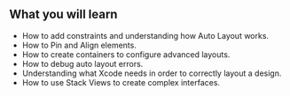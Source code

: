## What you will learn

- How to add constraints and understanding how Auto Layout works.
- How to Pin and Align elements.
- How to create containers to configure advanced layouts.
- How to debug auto layout errors.
- Understanding what Xcode needs in order to correctly layout a design.
- How to use Stack Views to create complex interfaces.